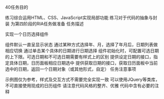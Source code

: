 40任务目的

练习综合运用HTML、CSS、JavaScript实现局部功能
练习对于代码的抽象与封装
为第四阶段的RIA任务做准备
任务描述

实现一个日历选择组件

组件默认一直呈显示状态
通过某种方式选择年、月，选择了年月后，日期列表做相应切换
通过单击某个具体的日期进行日期选择
组件初始化时，可配置可选日期的上下限。可选日期和不可选日期需要有样式上的区别
提供设定日期的接口，指定具体日期，日历面板相应日期选中
提供获取日期的接口，获取日历面板中当前选中的日期，返回一个日期对象（或其他形式，自定）
任务注意事项

示例图仅为参考，样式及交互方式不需要完全实现一致
可以使用JQuery等类库，不可直接使用现成的日历组件
请注意代码风格的整齐、优雅
代码中含有必要的注释